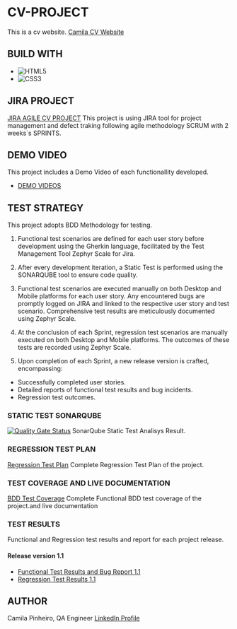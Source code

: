 # CV-PROJECT
This is a cv website.
[Camila CV Website](https://organization-camila-pinheiro.github.io/CVPROJECT/)

## BUILD WITH
* ![HTML5](https://img.shields.io/badge/html5-%23E34F26.svg?style=for-the-badge&logo=html5&logoColor=white)
* ![CSS3](https://img.shields.io/badge/css3-%231572B6.svg?style=for-the-badge&logo=css3&logoColor=white)

## JIRA PROJECT
[JIRA AGILE CV PROJECT](https://camilaqa.atlassian.net/jira/software/projects/CV/boards/1)
This project is using JIRA tool for project management and defect traking following agile methodology SCRUM with 2 weeks´s SPRINTS.

## DEMO VIDEO
This project includes a Demo Video of each functionallity developed.
* [DEMO VIDEOS](/demovideos/)
## TEST STRATEGY
This project adopts BDD Methodology for testing.

1. Functional test scenarios are defined for each user story before development using the Gherkin language, facilitated by the Test Management Tool Zephyr Scale for Jira.

2. After every development iteration, a Static Test is performed using the SONARQUBE tool to ensure code quality.

3. Functional test scenarios are executed manually on both Desktop and Mobile platforms for each user story. Any encountered bugs are promptly logged on JIRA and linked to the respective user story and test scenario. Comprehensive test results are meticulously documented using Zephyr Scale.

4. At the conclusion of each Sprint, regression test scenarios are manually executed on both Desktop and Mobile platforms. The outcomes of these tests are  recorded using Zephyr Scale.

5. Upon completion of each Sprint, a new release version is crafted, encompassing:

* Successfully completed user stories.
* Detailed reports of functional test results and bug incidents.
* Regression test outcomes.

### STATIC TEST SONARQUBE
[![Quality Gate Status](https://sonarcloud.io/api/project_badges/measure?project=Organization-Camila-Pinheiro_CVPROJECT&metric=alert_status)](https://sonarcloud.io/summary/new_code?id=Organization-Camila-Pinheiro_CVPROJECT)
SonarQube Static Test Analisys Result.

### REGRESSION TEST PLAN
[Regression Test Plan](/test_plans/regression_test_plan.pdf)
Complete Regression Test Plan of the project.

### TEST COVERAGE AND LIVE DOCUMENTATION
[BDD Test Coverage](/test_plans/funcional_test_plan_and_bdd_and_coverge.pdf)
Complete Functional BDD test coverage of the project.and live documentation


### TEST RESULTS
Functional and Regression test results and report for each project release.
#### Release version 1.1
* [Functional Test Results and Bug Report 1.1](/test_results/funcional_test_results_and_bug_release_1.1.pdf) 
* [Regression Test Results 1.1](/test_results/regression_test_results_release.pdf)


## AUTHOR
Camila Pinheiro, QA Engineer
[LinkedIn Profile](https://www.linkedin.com/in/camila-pinheiro-ab6625b1/)
